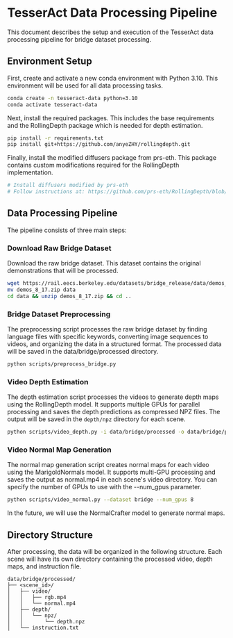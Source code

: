 # TesserAct Data Processing Pipeline

This document describes the setup and execution of the TesserAct data processing pipeline for bridge dataset processing.

## Environment Setup

First, create and activate a new conda environment with Python 3.10. This environment will be used for all data processing tasks.

```bash
conda create -n tesseract-data python=3.10
conda activate tesseract-data
```

Next, install the required packages. This includes the base requirements and the RollingDepth package which is needed for depth estimation.

```bash
pip install -r requirements.txt
pip install git+https://github.com/anyeZHY/rollingdepth.git
```

Finally, install the modified diffusers package from prs-eth. This package contains custom modifications required for the RollingDepth implementation.

```bash
# Install diffusers modified by prs-eth
# Follow instructions at: https://github.com/prs-eth/RollingDepth/blob/main/script/install_diffusers_dev.sh
```

## Data Processing Pipeline

The pipeline consists of three main steps:

### Download Raw Bridge Dataset

Download the raw bridge dataset. This dataset contains the original demonstrations that will be processed.

```bash
wget https://rail.eecs.berkeley.edu/datasets/bridge_release/data/demos_8_17.zip
mv demos_8_17.zip data
cd data && unzip demos_8_17.zip && cd ..
```

### Bridge Dataset Preprocessing

The preprocessing script processes the raw bridge dataset by finding language files with specific keywords, converting image sequences to videos, and organizing the data in a structured format. The processed data will be saved in the data/bridge/processed directory.

```bash
python scripts/preprocess_bridge.py
```

### Video Depth Estimation

The depth estimation script processes the videos to generate depth maps using the RollingDepth model. It supports multiple GPUs for parallel processing and saves the depth predictions as compressed NPZ files. The output will be saved in the `depth/npz` directory for each scene.

```bash
python scripts/video_depth.py -i data/bridge/processed -o data/bridge/processed --verbose
```

### Video Normal Map Generation

The normal map generation script creates normal maps for each video using the MarigoldNormals model. It supports multi-GPU processing and saves the output as normal.mp4 in each scene's video directory. You can specify the number of GPUs to use with the --num_gpus parameter.

```bash
python scripts/video_normal.py --dataset bridge --num_gpus 8
```

In the future, we will use the NormalCrafter model to generate normal maps.

## Directory Structure

After processing, the data will be organized in the following structure. Each scene will have its own directory containing the processed video, depth maps, and instruction file.

```
data/bridge/processed/
├── <scene_id>/
│   ├── video/
│   │   ├── rgb.mp4
│   │   └── normal.mp4
│   ├── depth/
│   │   └── npz/
│   │       └── depth.npz
│   └── instruction.txt
```
